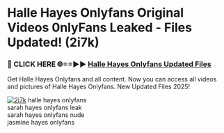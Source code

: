 # Halle Hayes Onlyfans Original Videos 0nlyFans Leaked - Files Updated! (2i7k)

<h3>🔴 CLICK HERE 🌐==►► <a href="https://tinyurl.com/ms9xzufz" rel="nofollow">Halle Hayes Onlyfans Updated Files</a></h3>

Get Halle Hayes Onlyfans and all content. Now you can access all videos and pictures of Halle Hayes Onlyfans. New Updated Files 2025!

[![2i7k](https://i.imgur.com/ppqm5kG.gif)](https://tinyurl.com/ms9xzufz)
halle hayes onlyfans<br>
sarah hayes onlyfans leak<br>
sarah hayes onlyfans nude<br>
jasmine hayes onlyfans